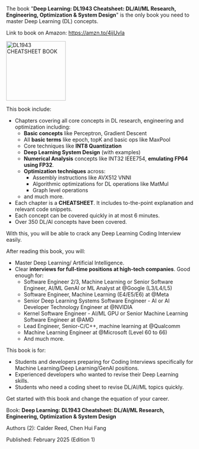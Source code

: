 The book "**Deep Learning: DL1943 Cheatsheet: DL/AI/ML Research, Engineering, Optimization & System Design**" is the only book you need to master Deep Learning (DL) concepts.

Link to book on Amazon: https://amzn.to/4ijUvIa

<img width="160px" alt="DL1943 CHEATSHEET BOOK" src="https://github.com/user-attachments/assets/dac3b924-4f9c-4ee4-9de6-64c6fb2f54c5" />


This book include:

* Chapters covering all core concepts in DL research, engineering and optimization including:
  * **Basic concepts** like Perceptron, Gradient Descent
  * All **basic terms** like epoch, topK and basic ops like MaxPool
  * Core techniques like **INT8 Quantization**
  * **Deep Learning System Design** (with examples)
  * **Numerical Analysis** concepts like INT32 IEEE754, **emulating FP64 using FP32**.
  * **Optimization techniques** across:
    * Assembly instructions like AVX512 VNNI
    * Algorithmic optimizations for DL operations like MatMul
    * Graph level operations
  * and much more.
* Each chapter is a **CHEATSHEET**. It includes to-the-point explanation and relevant code snippets.
* Each concept can be covered quickly in at most 6 minutes.
* Over 350 DL/AI concepts have been covered.

With this, you will be able to crack any Deep Learning Coding Interview easily.

After reading this book, you will:
* Master Deep Learning/ Artificial Intelligence.
* Clear **interviews for full-time positions at high-tech companies**. Good enough for:
  * Software Engineer 2/3, Machine Learning or Senior Software Engineer, AI/ML GenAI or ML Analyst at @Google (L3/L4/L5)
  * Software Engineer, Machine Learning (E4/E5/E6) at @Meta
  * Senior Deep Learning Systems Software Engineer - AI or AI Developer Technology Engineer at @NVIDIA
  * Kernel Software Engineer - AI/ML GPU or Senior Machine Learning Software Engineer at @AMD
  * Lead Engineer, Senior-C/C++, machine learning at @Qualcomm
  * Machine Learning Engineer at @Microsoft (Level 60 to 66)
  * And much more.

This book is for:
* Students and developers preparing for Coding Interviews specifically for Machine Learning/Deep Learning/GenAI positions.
* Experienced developers who wanted to revise their Deep Learning skills.
* Students who need a coding sheet to revise DL/AI/ML topics quickly.

Get started with this book and change the equation of your career.

Book: **Deep Learning: DL1943 Cheatsheet: DL/AI/ML Research, Engineering, Optimization & System Design**

Authors (2): Calder Reed, Chen Hui Fang

Published: February 2025 (Edition 1)
